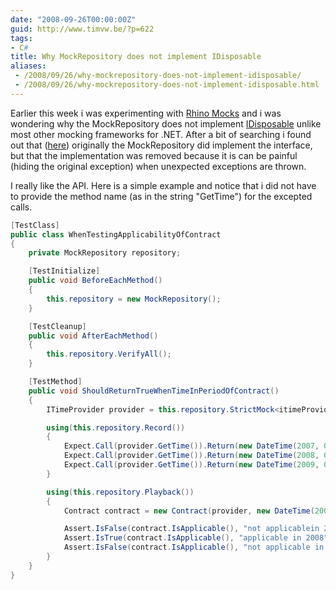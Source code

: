 ```yaml
---
date: "2008-09-26T00:00:00Z"
guid: http://www.timvw.be/?p=622
tags:
- C#
title: Why MockRepository does not implement IDisposable
aliases:
 - /2008/09/26/why-mockrepository-does-not-implement-idisposable/
 - /2008/09/26/why-mockrepository-does-not-implement-idisposable.html
---
```

Earlier this week i was experimenting with [Rhino Mocks](http://ayende.com/projects/rhino-mocks.aspx) and i was wondering why the MockRepository does not implement [IDisposable](http://msdn.microsoft.com/en-us/library/system.idisposable.aspx) unlike most other mocking frameworks for .NET</a>. After a bit of searching i found out that ([here](http://groups.google.com/group/RhinoMocks/browse_thread/thread/c1a89f58d512d03e/48ca85746276c97b?lnk=gst&q=idisposable+mockrepository&pli=1)) originally the MockRepository did implement the interface, but that the implementation was removed because it is can be painful (hiding the original exception) when unexpected exceptions are thrown.

I really like the API. Here is a simple example and notice that i did not have to provide the method name (as in the string "GetTime") for the excepted calls.

```csharp
[TestClass]
public class WhenTestingApplicabilityOfContract
{
	private MockRepository repository;

	[TestInitialize]
	public void BeforeEachMethod()
	{
		this.repository = new MockRepository();
	}

	[TestCleanup]
	public void AfterEachMethod()
	{
		this.repository.VerifyAll();
	}

	[TestMethod]
	public void ShouldReturnTrueWhenTimeInPeriodOfContract()
	{
		ITimeProvider provider = this.repository.StrictMock<itimeProvider>();

		using(this.repository.Record())
		{
			Expect.Call(provider.GetTime()).Return(new DateTime(2007, 01, 01));
			Expect.Call(provider.GetTime()).Return(new DateTime(2008, 01, 01));
			Expect.Call(provider.GetTime()).Return(new DateTime(2009, 01, 01));
		}

		using(this.repository.Playback())
		{
			Contract contract = new Contract(provider, new DateTime(2008, 01, 01), new DateTime(2008, 12, 31));

			Assert.IsFalse(contract.IsApplicable(), "not applicablein 2007");
			Assert.IsTrue(contract.IsApplicable(), "applicable in 2008");
			Assert.IsFalse(contract.IsApplicable(), "not applicable in 2009");
		}
	}
}
```

